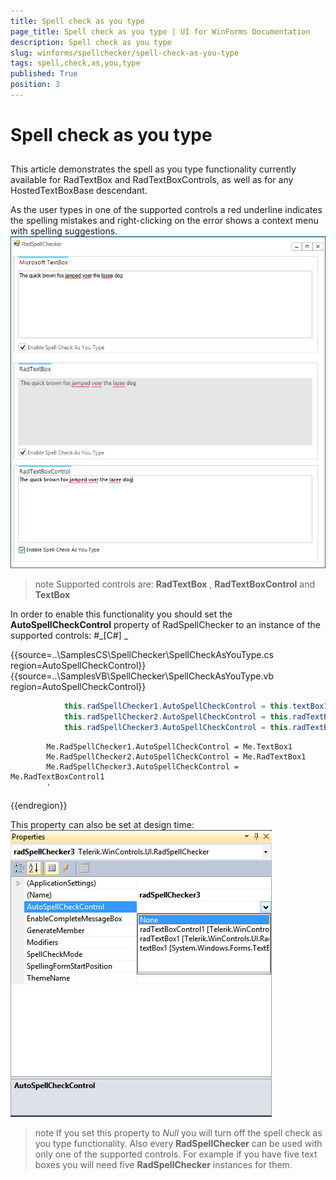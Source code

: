 ```yaml
---
title: Spell check as you type
page_title: Spell check as you type | UI for WinForms Documentation
description: Spell check as you type
slug: winforms/spellchecker/spell-check-as-you-type
tags: spell,check,as,you,type
published: True
position: 3
---
```


# Spell check as you type



## 

This article demonstrates the spell as you type functionality currently available for RadTextBox and RadTextBoxControls, as well as for any HostedTextBoxBase descendant.

As the user types in one of the supported controls a red underline indicates the spelling mistakes and right-clicking on the error shows a context menu with spelling suggestions.![spellchecker-spell-check-as-you-type 001](images/spellchecker-spell-check-as-you-type001.png)

>note Supported controls are: __RadTextBox__ , __RadTextBoxControl__ and __TextBox__ 
>


In order to enable this functionality you should set the __AutoSpellCheckControl__ property of RadSpellChecker to an instance of the supported controls:
        #_[C#] _

	



{{source=..\SamplesCS\SpellChecker\SpellCheckAsYouType.cs region=AutoSpellCheckControl}} 
{{source=..\SamplesVB\SpellChecker\SpellCheckAsYouType.vb region=AutoSpellCheckControl}} 

````C#
            this.radSpellChecker1.AutoSpellCheckControl = this.textBox1;
            this.radSpellChecker2.AutoSpellCheckControl = this.radTextBox1;
            this.radSpellChecker3.AutoSpellCheckControl = this.radTextBoxControl1;
````
````VB.NET
        Me.RadSpellChecker1.AutoSpellCheckControl = Me.TextBox1
        Me.RadSpellChecker2.AutoSpellCheckControl = Me.RadTextBox1
        Me.RadSpellChecker3.AutoSpellCheckControl = Me.RadTextBoxControl1
        '
````

{{endregion}} 




This property can also be set at design time:
        ![spellchecker-spell-check-as-you-type 002](images/spellchecker-spell-check-as-you-type002.png)

>note If you set this property to *Null* you will turn off the spell check as you type functionality. 
            Also every __RadSpellChecker__ can be used with only one of the supported controls. 
            For example if you have five text boxes you will need five __RadSpellChecker__ instances for them.
>

